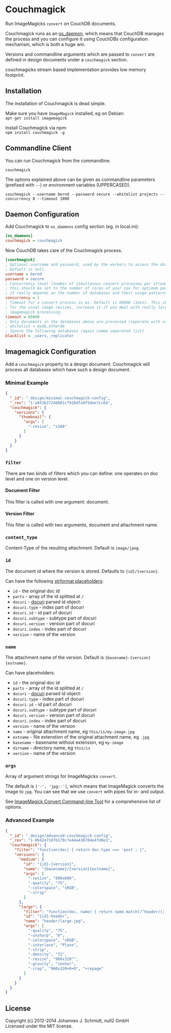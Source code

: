 # Couchmagick
Run ImageMagicks `convert` on CouchDB documents.

Couchmagick runs as an [os_daemon](http://docs.couchdb.org/en/1.5.x/config/externals.html#os_daemons),
which means that CouchDB manages the process and you can configure it using CouchDBs configuration mechanism, which is both a huge win.

Versions and commandline arguments which are passed to `convert` are defined in design documents under a `couchmagick` section.

couchmagicks stream based implementation provides low memory footprint.

## Installation
The installation of Couchmagick is dead simple.

Make sure you have `ImageMagick` installed, eg on Debian:   
`apt-get install imagemagick`

Install Couchmagick via npm:   
`npm install couchmagick -g`

## Commandline Client
You can run Couchmagick from the commandline:
```shell
couchmagick
```

The options explained above can be given as commandline parameters (prefixed with
`--`) or environment variables (UPPERCASED).

```shell
couchmagick --username bernd --password secure --whitelist projects --concurrency 8 --timeout 1000
```

## Daemon Configuration
Add Couchmagick to `os_daemons` config section (eg. in local.ini):

```ini
[os_daemons]
couchmagick = couchmagick
```

Now CouchDB takes care of the Couchmagick process.

```ini
[couchmagick]
; Optional username and password, used by the workers to access the database.
; Default is null.
username = bernd
password = secure
; Concurrency level (number of simultanous convert processes per stream). Default is 1.
; this should be set to the number of cores of your cpu for optimum performance, but
; it really depends on the number of databases and their usage patterns.
concurrency = 1
; Timeout for a convert process in ms. Default is 60000 (1min). This should be plenty
; for the usual image resizes, increase it if you deal with really large images and complex
; imagemagick processing.
timeout = 60000
; Only documents in the databases above are processed (seperate with comma)
; whitelist = mydb,otherdb
; Ignore the following databases (again comma seperated list)
blacklist = _users,_replicator
```

## Imagemagick Configuration
Add a `couchmagick` property to a design document. Couchmagick will process all
databases which have such a design document.

### Minimal Example
```json
{
  "_id": "_design/minimal-couchmagick-config",
  "_rev": "1-a653b27246b01cf9204fa9f5dee7cc64",
  "couchmagick": {
    "versions": {
      "thumbnail": {
        "args": [
          "-resize", "x100"
        ]
      }
    }
  }
}
```

### `filter`
There are two kinds of filters which you can define: one operates on doc level
and one on version level.

#### Document Filter
This filter is called with one argument: document.

#### Version Filter
This filter is called with two arguments, document and attachment name.

### `content_type`
Content-Type of the resulting attachment. Default is `image/jpeg`.

### `id`
The document id where the version is stored. Defaults to `{id}/{version}`.

Can have the following [strformat placeholders](https://github.com/fhellwig/strformat):
* `id` - the original doc id
* `parts` - array of the id splitted at `/`
* `docuri` - [docuri](https://github.com/jo/docuri) parsed id object:
 * `docuri.type` - index part of docuri
 * `docuri.id` - id part of docuri
 * `docuri.subtype` - subtype part of docuri
 * `docuri.version` - version part of docuri
 * `docuri.index` - index part of docuri
* `version` - name of the version

### `name`
The attachment name of the version. Default is `{basename}-{version}{extname}`.

Can have placeholders:
* `id` - the original doc id
* `parts` - array of the id splitted at `/`
* `docuri` - [docuri](https://github.com/jo/docuri) parsed id object:
 * `docuri.type` - index part of docuri
 * `docuri.id` - id part of docuri
 * `docuri.subtype` - subtype part of docuri
 * `docuri.version` - version part of docuri
 * `docuri.index` - index part of docuri
* `version` - name of the version
* `name` - original attachment name, eg `this/is/my-image.jpg`
* `extname` - file extenstion of the original attachment name, eg `.jpg`
* `basename` - basename without extension, eg `my-image`
* `dirname` - directory name, eg `this/is`
* `version` - name of the version

### `args`
Array of argument strings for ImageMagicks `convert`.

The default is `['-', 'jpg:-']`, which means that ImageMagick converts the image
to `jpg`. You can see that we use `convert` with pipes for in- and output.

See [ImageMagick Convert Command-line Tool](http://www.imagemagick.org/script/convert.php)
for a comprehensive list of options.

### Advanced Example
```json
{
  "_id": "_design/advanced-couchmagick-config",
  "_rev": "1-0b42e71d7b179c7e44a436704e4fd8e3",
  "couchmagick": {
    "filter": "function(doc) { return doc.type === 'post'; }",
    "versions": {
      "medium": {
        "id": "{id}-{version}",
        "name": "{basename}/{version}{extname}",
        "args": [
          "-resize", "800x600",
          "-quality", "75",
          "-colorspace", "sRGB",
          "-strip"
        ]
      },
      "large": {
        "filter": "function(doc, name) { return name.match(/^header/); }",
        "id": "{id}-header",
        "name": "header/large.jpg",
        "args": [
          "-quality", "75",
          "-unsharp", "0",
          "-colorspace", "sRGB",
          "-interlace", "Plane",
          "-strip",
          "-density", "72",
          "-resize", "960x320^",
          "-gravity", "center",
          "-crop", "960x320+0+0", "+repage"
        ]
      }
    }
  }
}
```

## License
Copyright (c) 2012-2014 Johannes J. Schmidt, null2 GmbH   
Licensed under the MIT license.
